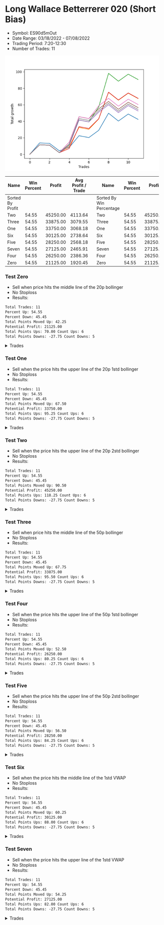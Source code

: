 # Long Wallace Betterrerer 020 (Short Bias)
- Symbol: ES90d5mOut
- Date Range: 03/18/2022 - 07/08/2022
- Trading Period: 7:20-12:30
- Number of Trades: 11

![Plot](LongWallaceBetterrerer020ES90d5mOut(ShortBias).png)

| Name | Win Percent | Profit | Avg Profit / Trade |     | Name | Win Percent | Profit | Avg Profit / Trade |
| ---- | ----------- | ------ | ------------------ | --- | ---- | ----------- | ------ | ------------------ |
| Sorted By <br> Profit | | | | | Sorted By <br> Win Percentage ||||
| Two | 54.55 | 45250.00 | 4113.64 |     | Two | 54.55 | 45250.00 | 4113.64 |
| Three | 54.55 | 33875.00 | 3079.55 |     | Three | 54.55 | 33875.00 | 3079.55 |
| One | 54.55 | 33750.00 | 3068.18 |     | One | 54.55 | 33750.00 | 3068.18 |
| Six | 54.55 | 30125.00 | 2738.64 |     | Six | 54.55 | 30125.00 | 2738.64 |
| Five | 54.55 | 28250.00 | 2568.18 |     | Five | 54.55 | 28250.00 | 2568.18 |
| Seven | 54.55 | 27125.00 | 2465.91 |     | Seven | 54.55 | 27125.00 | 2465.91 |
| Four | 54.55 | 26250.00 | 2386.36 |     | Four | 54.55 | 26250.00 | 2386.36 |
| Zero | 54.55 | 21125.00 | 1920.45 |     | Zero | 54.55 | 21125.00 | 1920.45 |

### Test Zero
* Sell when price hits the middle line of the 20p bollinger
* No Stoploss
* Results:
```
Total Trades: 11
Percent Up: 54.55
Percent Down: 45.45
Total Points Moved Up: 42.25
Potential Profit: 21125.00
Total Points Ups: 70.00 Count Ups: 6
Total Points Downs: -27.75 Count Downs: 5
```

<details><summary>Trades</summary>

<code>In: 2022-03-30 12:25:00		Out: 2022-03-30 12:46:25		Total Position Time: 21:25		Total Move Up: 13.75		Total to Date: 13.75</code> <br />
<code>In: 2022-03-31 11:25:00		Out: 2022-03-31 11:55:55		Total Position Time: 30:55		Total Move Up: -0.50		Total to Date: 13.25</code> <br />
<code>In: 2022-04-05 12:20:00		Out: 2022-04-05 12:50:55		Total Position Time: 30:55		Total Move Up: -9.00		Total to Date: 4.25</code> <br />
<code>In: 2022-04-11 11:30:00		Out: 2022-04-11 11:40:10		Total Position Time: 10:10		Total Move Up: 4.00		Total to Date: 8.25</code> <br />
<code>In: 2022-04-22 12:10:00		Out: 2022-04-22 12:14:05		Total Position Time: 04:05		Total Move Up: 14.25		Total to Date: 22.50</code> <br />
<code>In: 2022-04-29 12:15:00		Out: 2022-04-29 12:45:55		Total Position Time: 30:55		Total Move Up: -2.25		Total to Date: 20.25</code> <br />
<code>In: 2022-05-04 08:35:00		Out: 2022-05-04 08:47:05		Total Position Time: 12:05		Total Move Up: 8.75		Total to Date: 29.00</code> <br />
<code>In: 2022-05-05 12:30:00		Out: 2022-05-05 12:36:30		Total Position Time: 06:30		Total Move Up: 20.75		Total to Date: 49.75</code> <br />
<code>In: 2022-05-20 09:45:00		Out: 2022-05-20 10:15:55		Total Position Time: 30:55		Total Move Up: -9.50		Total to Date: 40.25</code> <br />
<code>In: 2022-06-01 08:50:00		Out: 2022-06-01 09:20:55		Total Position Time: 30:55		Total Move Up: 8.50		Total to Date: 48.75</code> <br />
<code>In: 2022-06-14 09:15:00		Out: 2022-06-14 09:45:55		Total Position Time: 30:55		Total Move Up: -6.50		Total to Date: 42.25</code> <br />


</details>

### Test One
* Sell when the price hits the upper line of the 20p 1std bollinger
* No Stoploss
* Results:
```
Total Trades: 11
Percent Up: 54.55
Percent Down: 45.45
Total Points Moved Up: 67.50
Potential Profit: 33750.00
Total Points Ups: 95.25 Count Ups: 6
Total Points Downs: -27.75 Count Downs: 5
```

<details><summary>Trades</summary>

<code>In: 2022-03-30 12:25:00		Out: 2022-03-30 12:55:55		Total Position Time: 30:55		Total Move Up: 11.50		Total to Date: 11.50</code> <br />
<code>In: 2022-03-31 11:25:00		Out: 2022-03-31 11:55:55		Total Position Time: 30:55		Total Move Up: -0.50		Total to Date: 11.00</code> <br />
<code>In: 2022-04-05 12:20:00		Out: 2022-04-05 12:50:55		Total Position Time: 30:55		Total Move Up: -9.00		Total to Date: 2.00</code> <br />
<code>In: 2022-04-11 11:30:00		Out: 2022-04-11 11:47:00		Total Position Time: 17:00		Total Move Up: 7.25		Total to Date: 9.25</code> <br />
<code>In: 2022-04-22 12:10:00		Out: 2022-04-22 12:16:55		Total Position Time: 06:55		Total Move Up: 23.25		Total to Date: 32.50</code> <br />
<code>In: 2022-04-29 12:15:00		Out: 2022-04-29 12:45:55		Total Position Time: 30:55		Total Move Up: -2.25		Total to Date: 30.25</code> <br />
<code>In: 2022-05-04 08:35:00		Out: 2022-05-04 08:49:10		Total Position Time: 14:10		Total Move Up: 12.50		Total to Date: 42.75</code> <br />
<code>In: 2022-05-05 12:30:00		Out: 2022-05-05 12:50:45		Total Position Time: 20:45		Total Move Up: 32.25		Total to Date: 75.00</code> <br />
<code>In: 2022-05-20 09:45:00		Out: 2022-05-20 10:15:55		Total Position Time: 30:55		Total Move Up: -9.50		Total to Date: 65.50</code> <br />
<code>In: 2022-06-01 08:50:00		Out: 2022-06-01 09:20:55		Total Position Time: 30:55		Total Move Up: 8.50		Total to Date: 74.00</code> <br />
<code>In: 2022-06-14 09:15:00		Out: 2022-06-14 09:45:55		Total Position Time: 30:55		Total Move Up: -6.50		Total to Date: 67.50</code> <br />


</details>

### Test Two
* Sell when the price hits the upper line of the 20p 2std bollinger
* No Stoploss
* Results:
```
Total Trades: 11
Percent Up: 54.55
Percent Down: 45.45
Total Points Moved Up: 90.50
Potential Profit: 45250.00
Total Points Ups: 118.25 Count Ups: 6
Total Points Downs: -27.75 Count Downs: 5
```

<details><summary>Trades</summary>

<code>In: 2022-03-30 12:25:00		Out: 2022-03-30 12:55:55		Total Position Time: 30:55		Total Move Up: 11.50		Total to Date: 11.50</code> <br />
<code>In: 2022-03-31 11:25:00		Out: 2022-03-31 11:55:55		Total Position Time: 30:55		Total Move Up: -0.50		Total to Date: 11.00</code> <br />
<code>In: 2022-04-05 12:20:00		Out: 2022-04-05 12:50:55		Total Position Time: 30:55		Total Move Up: -9.00		Total to Date: 2.00</code> <br />
<code>In: 2022-04-11 11:30:00		Out: 2022-04-11 11:51:20		Total Position Time: 21:20		Total Move Up: 9.75		Total to Date: 11.75</code> <br />
<code>In: 2022-04-22 12:10:00		Out: 2022-04-22 12:33:15		Total Position Time: 23:15		Total Move Up: 29.75		Total to Date: 41.50</code> <br />
<code>In: 2022-04-29 12:15:00		Out: 2022-04-29 12:45:55		Total Position Time: 30:55		Total Move Up: -2.25		Total to Date: 39.25</code> <br />
<code>In: 2022-05-04 08:35:00		Out: 2022-05-04 08:55:15		Total Position Time: 20:15		Total Move Up: 18.00		Total to Date: 57.25</code> <br />
<code>In: 2022-05-05 12:30:00		Out: 2022-05-05 12:59:55		Total Position Time: 29:55		Total Move Up: 40.75		Total to Date: 98.00</code> <br />
<code>In: 2022-05-20 09:45:00		Out: 2022-05-20 10:15:55		Total Position Time: 30:55		Total Move Up: -9.50		Total to Date: 88.50</code> <br />
<code>In: 2022-06-01 08:50:00		Out: 2022-06-01 09:20:55		Total Position Time: 30:55		Total Move Up: 8.50		Total to Date: 97.00</code> <br />
<code>In: 2022-06-14 09:15:00		Out: 2022-06-14 09:45:55		Total Position Time: 30:55		Total Move Up: -6.50		Total to Date: 90.50</code> <br />


</details>

### Test Three
* Sell when price hits the middle line of the 50p bollinger
* No Stoploss
* Results:
```
Total Trades: 11
Percent Up: 54.55
Percent Down: 45.45
Total Points Moved Up: 67.75
Potential Profit: 33875.00
Total Points Ups: 95.50 Count Ups: 6
Total Points Downs: -27.75 Count Downs: 5
```

<details><summary>Trades</summary>

<code>In: 2022-03-30 12:25:00		Out: 2022-03-30 12:55:55		Total Position Time: 30:55		Total Move Up: 11.50		Total to Date: 11.50</code> <br />
<code>In: 2022-03-31 11:25:00		Out: 2022-03-31 11:55:55		Total Position Time: 30:55		Total Move Up: -0.50		Total to Date: 11.00</code> <br />
<code>In: 2022-04-05 12:20:00		Out: 2022-04-05 12:50:55		Total Position Time: 30:55		Total Move Up: -9.00		Total to Date: 2.00</code> <br />
<code>In: 2022-04-11 11:30:00		Out: 2022-04-11 11:46:45		Total Position Time: 16:45		Total Move Up: 5.00		Total to Date: 7.00</code> <br />
<code>In: 2022-04-22 12:10:00		Out: 2022-04-22 12:32:25		Total Position Time: 22:25		Total Move Up: 26.50		Total to Date: 33.50</code> <br />
<code>In: 2022-04-29 12:15:00		Out: 2022-04-29 12:45:55		Total Position Time: 30:55		Total Move Up: -2.25		Total to Date: 31.25</code> <br />
<code>In: 2022-05-04 08:35:00		Out: 2022-05-04 09:05:55		Total Position Time: 30:55		Total Move Up: 11.75		Total to Date: 43.00</code> <br />
<code>In: 2022-05-05 12:30:00		Out: 2022-05-05 12:50:45		Total Position Time: 20:45		Total Move Up: 32.25		Total to Date: 75.25</code> <br />
<code>In: 2022-05-20 09:45:00		Out: 2022-05-20 10:15:55		Total Position Time: 30:55		Total Move Up: -9.50		Total to Date: 65.75</code> <br />
<code>In: 2022-06-01 08:50:00		Out: 2022-06-01 09:20:55		Total Position Time: 30:55		Total Move Up: 8.50		Total to Date: 74.25</code> <br />
<code>In: 2022-06-14 09:15:00		Out: 2022-06-14 09:45:55		Total Position Time: 30:55		Total Move Up: -6.50		Total to Date: 67.75</code> <br />


</details>

### Test Four
* Sell when the price hits the upper line of the 50p 1std bollinger
* No Stoploss
* Results:
```
Total Trades: 11
Percent Up: 54.55
Percent Down: 45.45
Total Points Moved Up: 52.50
Potential Profit: 26250.00
Total Points Ups: 80.25 Count Ups: 6
Total Points Downs: -27.75 Count Downs: 5
```

<details><summary>Trades</summary>

<code>In: 2022-03-30 12:25:00		Out: 2022-03-30 12:55:55		Total Position Time: 30:55		Total Move Up: 11.50		Total to Date: 11.50</code> <br />
<code>In: 2022-03-31 11:25:00		Out: 2022-03-31 11:55:55		Total Position Time: 30:55		Total Move Up: -0.50		Total to Date: 11.00</code> <br />
<code>In: 2022-04-05 12:20:00		Out: 2022-04-05 12:50:55		Total Position Time: 30:55		Total Move Up: -9.00		Total to Date: 2.00</code> <br />
<code>In: 2022-04-11 11:30:00		Out: 2022-04-11 11:49:40		Total Position Time: 19:40		Total Move Up: 8.50		Total to Date: 10.50</code> <br />
<code>In: 2022-04-22 12:10:00		Out: 2022-04-22 12:40:55		Total Position Time: 30:55		Total Move Up: 31.00		Total to Date: 41.50</code> <br />
<code>In: 2022-04-29 12:15:00		Out: 2022-04-29 12:45:55		Total Position Time: 30:55		Total Move Up: -2.25		Total to Date: 39.25</code> <br />
<code>In: 2022-05-04 08:35:00		Out: 2022-05-04 09:05:55		Total Position Time: 30:55		Total Move Up: 11.75		Total to Date: 51.00</code> <br />
<code>In: 2022-05-05 12:30:00		Out: 2022-05-06 06:30:55		Total Position Time: 1080:55		Total Move Up: 9.00		Total to Date: 60.00</code> <br />
<code>In: 2022-05-20 09:45:00		Out: 2022-05-20 10:15:55		Total Position Time: 30:55		Total Move Up: -9.50		Total to Date: 50.50</code> <br />
<code>In: 2022-06-01 08:50:00		Out: 2022-06-01 09:20:55		Total Position Time: 30:55		Total Move Up: 8.50		Total to Date: 59.00</code> <br />
<code>In: 2022-06-14 09:15:00		Out: 2022-06-14 09:45:55		Total Position Time: 30:55		Total Move Up: -6.50		Total to Date: 52.50</code> <br />


</details>

### Test Five
* Sell when the price hits the upper line of the 50p 2std bollinger
* No Stoploss
* Results:
```
Total Trades: 11
Percent Up: 54.55
Percent Down: 45.45
Total Points Moved Up: 56.50
Potential Profit: 28250.00
Total Points Ups: 84.25 Count Ups: 6
Total Points Downs: -27.75 Count Downs: 5
```

<details><summary>Trades</summary>

<code>In: 2022-03-30 12:25:00		Out: 2022-03-30 12:55:55		Total Position Time: 30:55		Total Move Up: 11.50		Total to Date: 11.50</code> <br />
<code>In: 2022-03-31 11:25:00		Out: 2022-03-31 11:55:55		Total Position Time: 30:55		Total Move Up: -0.50		Total to Date: 11.00</code> <br />
<code>In: 2022-04-05 12:20:00		Out: 2022-04-05 12:50:55		Total Position Time: 30:55		Total Move Up: -9.00		Total to Date: 2.00</code> <br />
<code>In: 2022-04-11 11:30:00		Out: 2022-04-11 11:52:05		Total Position Time: 22:05		Total Move Up: 12.50		Total to Date: 14.50</code> <br />
<code>In: 2022-04-22 12:10:00		Out: 2022-04-22 12:40:55		Total Position Time: 30:55		Total Move Up: 31.00		Total to Date: 45.50</code> <br />
<code>In: 2022-04-29 12:15:00		Out: 2022-04-29 12:45:55		Total Position Time: 30:55		Total Move Up: -2.25		Total to Date: 43.25</code> <br />
<code>In: 2022-05-04 08:35:00		Out: 2022-05-04 09:05:55		Total Position Time: 30:55		Total Move Up: 11.75		Total to Date: 55.00</code> <br />
<code>In: 2022-05-05 12:30:00		Out: 2022-05-06 06:30:55		Total Position Time: 1080:55		Total Move Up: 9.00		Total to Date: 64.00</code> <br />
<code>In: 2022-05-20 09:45:00		Out: 2022-05-20 10:15:55		Total Position Time: 30:55		Total Move Up: -9.50		Total to Date: 54.50</code> <br />
<code>In: 2022-06-01 08:50:00		Out: 2022-06-01 09:20:55		Total Position Time: 30:55		Total Move Up: 8.50		Total to Date: 63.00</code> <br />
<code>In: 2022-06-14 09:15:00		Out: 2022-06-14 09:45:55		Total Position Time: 30:55		Total Move Up: -6.50		Total to Date: 56.50</code> <br />


</details>

### Test Six
* Sell when the price hits the middle line of the 1std VWAP
* No Stoploss
* Results:
```
Total Trades: 11
Percent Up: 54.55
Percent Down: 45.45
Total Points Moved Up: 60.25
Potential Profit: 30125.00
Total Points Ups: 88.00 Count Ups: 6
Total Points Downs: -27.75 Count Downs: 5
```

<details><summary>Trades</summary>

<code>In: 2022-03-30 12:25:00		Out: 2022-03-30 12:55:55		Total Position Time: 30:55		Total Move Up: 11.50		Total to Date: 11.50</code> <br />
<code>In: 2022-03-31 11:25:00		Out: 2022-03-31 11:55:55		Total Position Time: 30:55		Total Move Up: -0.50		Total to Date: 11.00</code> <br />
<code>In: 2022-04-05 12:20:00		Out: 2022-04-05 12:50:55		Total Position Time: 30:55		Total Move Up: -9.00		Total to Date: 2.00</code> <br />
<code>In: 2022-04-11 11:30:00		Out: 2022-04-11 11:52:05		Total Position Time: 22:05		Total Move Up: 12.50		Total to Date: 14.50</code> <br />
<code>In: 2022-04-22 12:10:00		Out: 2022-04-22 12:40:55		Total Position Time: 30:55		Total Move Up: 31.00		Total to Date: 45.50</code> <br />
<code>In: 2022-04-29 12:15:00		Out: 2022-04-29 12:45:55		Total Position Time: 30:55		Total Move Up: -2.25		Total to Date: 43.25</code> <br />
<code>In: 2022-05-04 08:35:00		Out: 2022-05-04 08:54:25		Total Position Time: 19:25		Total Move Up: 15.50		Total to Date: 58.75</code> <br />
<code>In: 2022-05-05 12:30:00		Out: 2022-05-06 06:30:55		Total Position Time: 1080:55		Total Move Up: 9.00		Total to Date: 67.75</code> <br />
<code>In: 2022-05-20 09:45:00		Out: 2022-05-20 10:15:55		Total Position Time: 30:55		Total Move Up: -9.50		Total to Date: 58.25</code> <br />
<code>In: 2022-06-01 08:50:00		Out: 2022-06-01 09:20:55		Total Position Time: 30:55		Total Move Up: 8.50		Total to Date: 66.75</code> <br />
<code>In: 2022-06-14 09:15:00		Out: 2022-06-14 09:45:55		Total Position Time: 30:55		Total Move Up: -6.50		Total to Date: 60.25</code> <br />


</details>

### Test Seven
* Sell when the price hits the upper line of the 1std VWAP
* No Stoploss
* Results:
```
Total Trades: 11
Percent Up: 54.55
Percent Down: 45.45
Total Points Moved Up: 54.25
Potential Profit: 27125.00
Total Points Ups: 82.00 Count Ups: 6
Total Points Downs: -27.75 Count Downs: 5
```

<details><summary>Trades</summary>

<code>In: 2022-03-30 12:25:00		Out: 2022-03-30 12:55:55		Total Position Time: 30:55		Total Move Up: 11.50		Total to Date: 11.50</code> <br />
<code>In: 2022-03-31 11:25:00		Out: 2022-03-31 11:55:55		Total Position Time: 30:55		Total Move Up: -0.50		Total to Date: 11.00</code> <br />
<code>In: 2022-04-05 12:20:00		Out: 2022-04-05 12:50:55		Total Position Time: 30:55		Total Move Up: -9.00		Total to Date: 2.00</code> <br />
<code>In: 2022-04-11 11:30:00		Out: 2022-04-11 12:00:55		Total Position Time: 30:55		Total Move Up: 10.25		Total to Date: 12.25</code> <br />
<code>In: 2022-04-22 12:10:00		Out: 2022-04-22 12:40:55		Total Position Time: 30:55		Total Move Up: 31.00		Total to Date: 43.25</code> <br />
<code>In: 2022-04-29 12:15:00		Out: 2022-04-29 12:45:55		Total Position Time: 30:55		Total Move Up: -2.25		Total to Date: 41.00</code> <br />
<code>In: 2022-05-04 08:35:00		Out: 2022-05-04 09:05:55		Total Position Time: 30:55		Total Move Up: 11.75		Total to Date: 52.75</code> <br />
<code>In: 2022-05-05 12:30:00		Out: 2022-05-06 06:30:55		Total Position Time: 1080:55		Total Move Up: 9.00		Total to Date: 61.75</code> <br />
<code>In: 2022-05-20 09:45:00		Out: 2022-05-20 10:15:55		Total Position Time: 30:55		Total Move Up: -9.50		Total to Date: 52.25</code> <br />
<code>In: 2022-06-01 08:50:00		Out: 2022-06-01 09:20:55		Total Position Time: 30:55		Total Move Up: 8.50		Total to Date: 60.75</code> <br />
<code>In: 2022-06-14 09:15:00		Out: 2022-06-14 09:45:55		Total Position Time: 30:55		Total Move Up: -6.50		Total to Date: 54.25</code> <br />


</details>